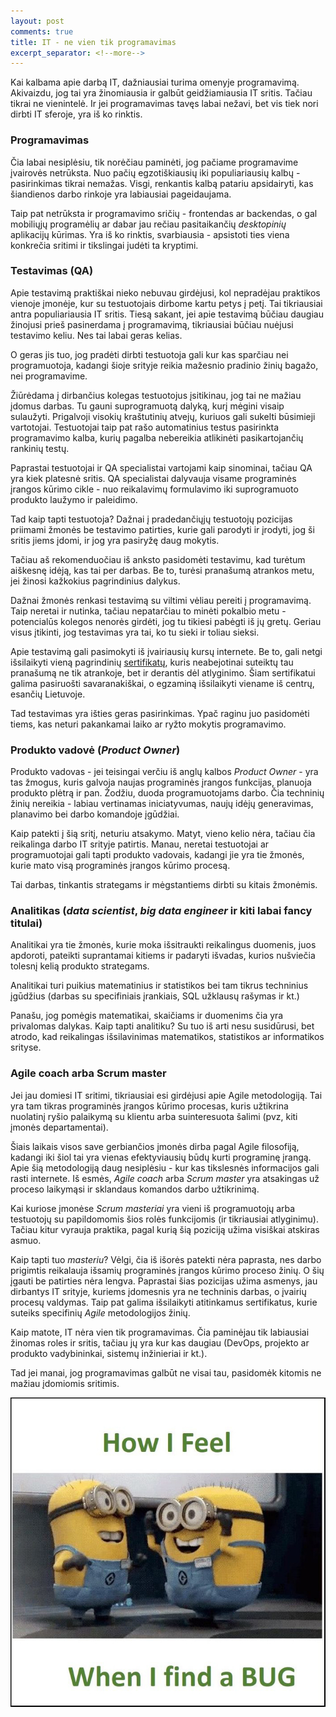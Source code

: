 ```yaml
---
layout: post
comments: true
title: IT - ne vien tik programavimas
excerpt_separator: <!--more-->
---
```


Kai kalbama apie darbą IT, dažniausiai turima omenyje programavimą. Akivaizdu, jog tai yra žinomiausia ir galbūt geidžiamiausia IT sritis. Tačiau
tikrai ne vienintelė. Ir jei programavimas tavęs labai nežavi, bet vis tiek nori dirbti IT sferoje, yra iš ko rinktis.

 <!--more-->

### Programavimas
Čia labai nesiplėsiu, tik norėčiau paminėti, jog pačiame programavime įvairovės netrūksta. Nuo pačių egzotiškiausių iki populiariausių kalbų -
 pasirinkimas tikrai nemažas. Visgi, renkantis kalbą patariu apsidairyti, kas šiandienos darbo rinkoje yra labiausiai pageidaujama.

 Taip pat netrūksta ir programavimo sričių - frontendas ar backendas, o gal mobiliųjų programėlių ar dabar jau rečiau
  pasitaikančių *desktopinių* aplikacijų kūrimas. Yra iš ko rinktis, svarbiausia - apsistoti ties viena konkrečia sritimi ir tikslingai judėti ta
  kryptimi.

### Testavimas (QA)
Apie testavimą praktiškai nieko nebuvau girdėjusi, kol nepradėjau praktikos vienoje įmonėje, kur su testuotojais dirbome kartu petys į petį.
Tai tikriausiai antra populiariausia IT sritis. Tiesą sakant, jei apie testavimą būčiau daugiau žinojusi prieš pasinerdama į programavimą,
tikriausiai būčiau nuėjusi testavimo keliu. Nes tai labai geras kelias.

O geras jis tuo, jog pradėti dirbti testuotoja gali kur kas sparčiau nei programuotoja, kadangi šioje srityje reikia mažesnio pradinio žinių
bagažo, nei programavime.

Žiūrėdama į dirbančius kolegas testuotojus įsitikinau, jog tai ne mažiau įdomus darbas. Tu gauni suprogramuotą dalyką, kurį mėgini visaip
sulaužyti. Prigalvoji visokių kraštutinių atvejų, kuriuos gali sukelti būsimieji vartotojai. Testuotojai taip pat rašo automatinius testus pasirinkta
programavimo kalba, kurių pagalba nebereikia atlikinėti pasikartojančių rankinių testų.

Paprastai testuotojai ir QA specialistai vartojami kaip sinominai, tačiau QA yra kiek platesnė sritis. QA specialistai dalyvauja visame programinės
 įrangos kūrimo cikle - nuo reikalavimų formulavimo iki suprogramuoto produkto laužymo ir paleidimo.

Tad kaip tapti testuotoja? Dažnai į pradedančiųjų testuotojų pozicijas priimami žmonės be testavimo patirties, kurie gali parodyti ir įrodyti,
jog ši sritis jiems įdomi, ir jog yra pasiryžę daug mokytis.

Tačiau aš rekomenduočiau iš anksto pasidomėti testavimu, kad turėtum aiškesnę idėją, kas tai per darbas. Be to, turėsi pranašumą atrankos metu,
jei žinosi kažkokius pagrindinius dalykus.

Dažnai žmonės renkasi testavimą su viltimi vėliau pereiti į programavimą. Taip neretai ir nutinka, tačiau nepatarčiau to minėti pokalbio metu -
potencialūs kolegos nenorės girdėti, jog tu tikiesi pabėgti iš jų gretų. Geriau visus įtikinti, jog testavimas yra tai, ko tu sieki ir toliau sieksi.

Apie testavimą gali pasimokyti iš įvairiausių kursų internete. Be to, gali netgi išsilaikyti vieną pagrindinių
<a href="http://certifications.bcs.org/category/15574" target="_blank">sertifikatų</a>, kuris neabejotinai
suteiktų tau pranašumą ne tik atrankoje, bet ir derantis dėl atlyginimo. Šiam sertifikatui galima pasiruošti savaranakiškai, o egzaminą išsilaikyti viename
iš centrų, esančių Lietuvoje.

Tad testavimas yra išties geras pasirinkimas. Ypač raginu juo pasidomėti tiems, kas neturi pakankamai laiko ar ryžto mokytis programavimo.

### Produkto vadovė (*Product Owner*)

 Produkto vadovas - jei teisingai verčiu iš anglų kalbos *Product Owner* - yra tas žmogus, kuris galvoja naujas programinės įrangos funkcijas,
 planuoja produkto plėtrą ir pan. Žodžiu, duoda programuotojams darbo. Čia techninių žinių nereikia - labiau vertinamas iniciatyvumas, naujų
 idėjų generavimas, planavimo bei darbo komandoje įgūdžiai.

 Kaip patekti į šią sritį, neturiu atsakymo. Matyt, vieno kelio nėra, tačiau čia reikalinga darbo IT srityje patirtis. Manau, neretai testuotojai
 ar programuotojai gali tapti produkto vadovais, kadangi jie yra tie žmonės, kurie mato visą programinės įrangos kūrimo procesą.

 Tai darbas, tinkantis strategams ir mėgstantiems dirbti su kitais žmonėmis.

### Analitikas (*data scientist*, *big data engineer* ir kiti labai fancy titulai)

Analitikai yra tie žmonės, kurie moka išsitraukti reikalingus duomenis, juos apdoroti, pateikti suprantamai kitiems ir padaryti
išvadas, kurios nušviečia tolesnį kelią produkto strategams.

Analitikai turi puikius matematinius ir statistikos bei tam tikrus techninius įgūdžius (darbas su specifiniais įrankiais,
SQL užklausų rašymas ir kt.)

Panašu, jog pomėgis matematikai, skaičiams ir duomenims čia yra privalomas dalykas. Kaip tapti analitiku? Su tuo iš arti nesu susidūrusi, bet
atrodo, kad reikalingas išsilavinimas matematikos, statistikos ar informatikos srityse.

### Agile coach arba Scrum master

Jei jau domiesi IT sritimi, tikriausiai esi girdėjusi apie Agile metodologiją. Tai yra tam tikras programinės įrangos kūrimo procesas, kuris
užtikrina nuolatinį ryšio palaikymą su klientu arba suinteresuota šalimi (pvz, kiti įmonės departamentai).

Šiais laikais visos save gerbiančios įmonės dirba pagal Agile filosofiją, kadangi iki šiol tai yra vienas efektyviausių būdų kurti programinę
įrangą. Apie šią metodologiją daug nesiplėsiu - kur kas tikslesnės informacijos gali rasti internete. Iš esmės, *Agile coach* arba *Scrum master*
yra atsakingas už proceso laikymąsi ir sklandaus komandos darbo užtikrinimą.

Kai kuriose įmonėse *Scrum masteriai* yra vieni iš programuotojų arba testuotojų su papildomomis šios rolės funkcijomis (ir tikriausiai atlyginimu).
Tačiau kitur vyrauja praktika, pagal kurią šią poziciją užima visiškai atskiras asmuo.

Kaip tapti tuo *masteriu*? Vėlgi, čia iš išorės patekti nėra paprasta, nes darbo prigimtis reikalauja išsamių programinės įrangos kūrimo
proceso žinių. O šių įgauti be patirties nėra lengva. Paprastai šias pozicijas užima asmenys, jau dirbantys IT srityje, kuriems įdomesnis yra ne
techninis darbas, o įvairių procesų valdymas. Taip pat galima išsilaikyti atitinkamus sertifikatus, kurie suteiks specifinių *Agile* metodologijos
žinių.

Kaip matote, IT nėra vien tik programavimas. Čia paminėjau tik labiausiai žinomas roles ir sritis, tačiau jų yra kur kas daugiau (DevOps,
 projekto ar produkto vadybininkai, sistemų inžinieriai ir kt.).

Tad jei manai, jog programavimas galbūt ne visai tau, pasidomėk kitomis ne mažiau įdomiomis sritimis.

![Finding a bug](/assets/finding-bug.jpg)
















